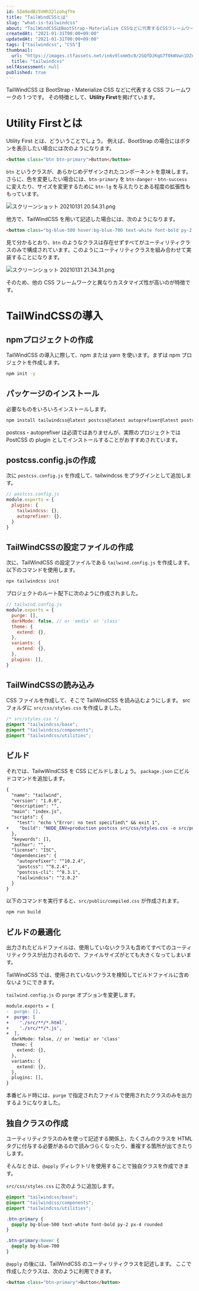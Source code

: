 ```yaml
---
id: 5Im9odBz5VHh32lzohqfYe
title: "TailWindCSSとは"
slug: "what-is-tailwindcss"
about: "TailWindCSSはBootStrap・Materialize CSSなどに代表するCSSフレームワークの一つです。 その特徴として、**Utility First**を掲げています。"
createdAt: "2021-01-31T00:00+09:00"
updatedAt: "2021-01-31T00:00+09:00"
tags: ["tailwindcss", "CSS"]
thumbnail:
  url: "https://images.ctfassets.net/in6v9lxmm5c8/2GQfDJKqG7T0kWVwn1DZeJ/679ebd658ac716ded2dd61bb200e4780/tailwindcss.png"
  title: "tailwindcss"
selfAssessment: null
published: true
---
```

TailWindCSS は BootStrap・Materialize CSS などに代表する CSS フレームワークの 1 つです。
その特徴として、**Utility First**を掲げています。

# Utility Firstとは
Utility First とは、どういうことでしょう。
例えば、BootStrap の場合にはボタンを表示したい場合には次のようになります。

```html
<button class="btn btn-primary">Button</button>
```

`btn` というクラスが、あらかじめデザインされたコンポーネントを意味します。さらに、色を変更したい場合には、`btn-primary` を `btn-danger`・`btn-success` に変えたり、サイズを変更するために `btn-lg` を与えたりとある程度の拡張性ももっています。

![スクリーンショット 20210131 20.54.31.png](https://firebasestorage.googleapis.com/v0/b/app-blog-1ef41.appspot.com/o/articles%2FCF4wKhFELhvA2sbB3yWB%2Fa01f8cc0ba1a9eeacf91f3ff1fdb7a08.png?alt=media&token=4ddb93b2-c3f4-435e-8bf8-e539df3ef801)

他方で、TailWindCSS を用いて記述した場合には、次のようになります。

```html
<button class="bg-blue-500 hover:bg-blue-700 text-white font-bold py-2 px-4 rounded">Button</button>
```

見て分かるとおり、`btn` のようなクラスは存在せずすべてがユーティリティクラスのみで構成されています。このようにユーティリティクラスを組み合わせて実装することになります。

![スクリーンショット 20210131 21.34.31.png](https://firebasestorage.googleapis.com/v0/b/app-blog-1ef41.appspot.com/o/articles%2FCF4wKhFELhvA2sbB3yWB%2Fe1f1d258cfd2f7e1276c371d9630ddf6.png?alt=media&token=c986f603-bf31-43f2-a000-d15c4b05ec9e)

そのため、他の CSS フレームワークと異なりカスタマイズ性が高いのが特徴です。

# TailWindCSSの導入

## npmプロジェクトの作成

TailWindCSS の導入に際して、npm または yarn を使います。まずは npm プロジェクトを作成します。

```sh
npm init -y
```

## パッケージのインストール

必要なものをいろいろインストールします。

```sh
npm install tailwindcss@latest postcss@latest autoprefixer@latest postcss-cli
```

postcss・autoprefixer は必須ではありませんが、実際のプロジェクトでは PostCSS の plugin としてインストールすることがおすすめされています。

## postcss.config.jsの作成

次に `postcss.config.js` を作成して、tailwindcss をプラグインとして追加します。

```js
// postcss.config.js
module.exports = {
  plugins: {
    tailwindcss: {},
    autoprefixer: {},
  }
}
```

## TailWindCSSの設定ファイルの作成

次に、TailWindCSS の設定ファイルである `tailwind.config.js` を作成します。
以下のコマンドを使用します。

```sh
npx tailwindcss init
```

プロジェクトのルート配下に次のように作成されました。

```js
// tailwind.config.js
module.exports = {
  purge: [],
  darkMode: false, // or 'media' or 'class'
  theme: {
    extend: {},
  },
  variants: {
    extend: {},
  },
  plugins: [],
}
```

## TailWindCSSの読み込み

CSS ファイルを作成して、そこで TailWindCSS を読み込むようにします。
src フォルダに `src/css/styles.css` を作成しました。

```css
/* src/styles.css */
@import "tailwindcss/base";
@import "tailwindcss/components";
@import "tailwindcss/utilities";
```

## ビルド

それでは、TailwWindCSS を CSS にビルドしましょう。
`package.json` にビルドコマンドを追加します。

```diff
{
  "name": "tailwind",
  "version": "1.0.0",
  "description": "",
  "main": "index.js",
  "scripts": {
    "test": "echo \"Error: no test specified\" && exit 1",
+    "build": "NODE_ENV=production postcss src/css/styles.css -o src/public/compiled.css"
  },
  "keywords": [],
  "author": "",
  "license": "ISC",
  "dependencies": {
    "autoprefixer": "^10.2.4",
    "postcss": "^8.2.4",
    "postcss-cli": "^8.3.1",
    "tailwindcss": "^2.0.2"
  }
}
```

以下のコマンドを実行すると、`src/public/compiled.css` が作成されます。

```sh
npm run build
```

## ビルドの最適化

出力されたビルドファイルは、使用していないクラスも含めてすべてのユーティリティクラスが出力されるので、ファイルサイズがとても大きくなってしまいます。

TailWindCSS では、使用されていないクラスを検知してビルドファイルに含めないようにできます。

`tailwind.config.js` の `purge` オプションを変更します。

```diff
module.exports = {
-  purge: [],
+  purge: [
+    './src/**/*.html',
+    './src/**/*.js',
+  ],
  darkMode: false, // or 'media' or 'class'
  theme: {
    extend: {},
  },
  variants: {
    extend: {},
  },
  plugins: [],
}
```

本番ビルド時には、`purge` で指定されたファイルで使用されたクラスのみを出力するようになりました。

## 独自クラスの作成

ユーティリティクラスのみを使って記述する関係上、たくさんのクラスを HTML タグに付与する必要があるので読みづらくなったり、重複する箇所が出てきたりします。

そんなときは、`@apply` ディレクトリを使用することで独自クラスを作成できます。

`src/css/styles.css` に次のように追加します。

```css
@import "tailwindcss/base";
@import "tailwindcss/components";
@import "tailwindcss/utilities";

.btn-primary {
  @apply bg-blue-500 text-white font-bold py-2 px-4 rounded
}

.btn-primary:hover {
  @apply bg-blue-700
}
```

`@apply` の後には、TailWindCSS のユーティリティクラスを記述します。
ここで作成したクラスは、次のように利用できます。

```html
<button class="btn-primary">Button</button>
```
